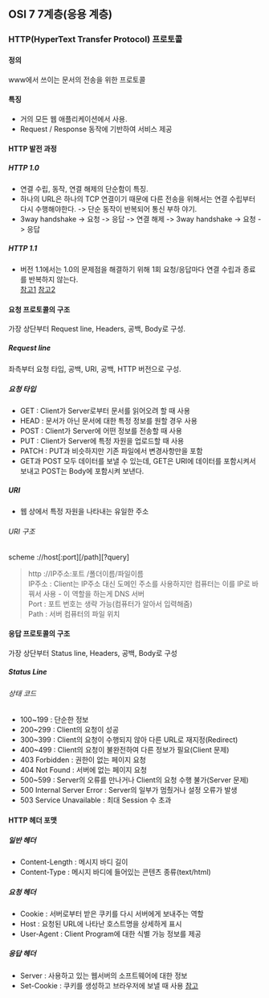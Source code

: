 ## OSI 7 7계층(응용 계층)

### HTTP(HyperText Transfer Protocol) 프로토콜
#### 정의
www에서 쓰이는 문서의 전송을 위한 프로토콜
#### 특징
- 거의 모든 웹 애플리케이션에서 사용.
- Request / Response 동작에 기반하여 서비스 제공
#### HTTP 발전 과정
##### HTTP 1.0
- 연결 수립, 동작, 연결 해제의 단순함이 특징.
- 하나의 URL은 하나의 TCP 연결이기 때문에 다른 전송을 위해서는 연결 수립부터 다시 수행해야한다. -> 단순 동작이 반복되어 통신 부하 야기.
- 3way handshake -> 요청 -> 응답 -> 연결 해제 -> 3way handshake -> 요청 -> 응답
##### HTTP 1.1
- 버전 1.1에서는 1.0의 문제점을 해결하기 위해 1회 요청/응답마다 연결 수립과 종료를 반복하지 않는다. <br>
[참고1](https://en.wikipedia.org/wiki/HTTP_persistent_connection) [참고2](https://developer.mozilla.org/ko/docs/Web/HTTP/Connection_management_in_HTTP_1.x)

#### 요청 프로토콜의 구조
가장 상단부터 Request line, Headers, 공백, Body로 구성.
##### Request line
좌측부터 요청 타입, 공백, URI, 공백, HTTP 버전으로 구성.
##### 요청 타입
- GET : Client가 Server로부터 문서를 읽어오려 할 때 사용 
- HEAD : 문서가 아닌 문서에 대한 특정 정보를 원할 경우 사용
- POST : Client가 Server에 어떤 정보를 전송할 때 사용
- PUT : Client가 Server에 특정 자원을 업로드할 때 사용
- PATCH : PUT과 비슷하지만 기존 파일에서 변경사항만을 포함
- GET과 POST 모두 데이터를 보낼 수 있는데, GET은 URI에 데이터를 포함시켜서 보내고 POST는 Body에 포함시켜 보낸다.

##### URI
- 웹 상에서 특정 자원을 나타내는 유일한 주소<br>
###### URI 구조
scheme ://host[:port][/path][?query]<br>
> http ://IP주소:포트 /폴더이름/파일이름<br>
> IP주소 : Client는 IP주소 대신 도메인 주소를 사용하지만 컴퓨터는 이를 IP로 바꿔서 사용 - 이 역할을 하는게 DNS 서버<br>
> Port : 포트 번호는 생략 가능(컴퓨터가 알아서 입력해줌)<br>
> Path : 서버 컴퓨터의 파일 위치

#### 응답 프로토콜의 구조
가장 상단부터 Status line, Headers, 공백, Body로 구성
##### Status Line
###### 상태 코드
- 100~199 : 단순한 정보
- 200~299 : Client의 요청이 성공
- 300~399 : Client의 요청이 수행되지 않아 다른 URL로 재지정(Redirect)
- 400~499 : Client의 요청이 불완전하여 다른 정보가 필요(Client 문제)
- 403 Forbidden : 권한이 없는 페이지 요청
- 404 Not Found : 서버에 없는 페이지 요청
- 500~599 : Server의 오류를 만나거나 Client의 요청 수행 불가(Server 문제)
- 500 Internal Server Error : Server의 일부가 멈췄거나 설정 오류가 발생
- 503 Service Unavailable : 최대 Session 수 초과

#### HTTP 헤더 포맷
##### 일반 헤더
- Content-Length : 메시지 바디 길이
- Content-Type : 메시지 바디에 들어있는 콘텐츠 종류(text/html)
##### 요청 헤더
- Cookie : 서버로부터 받은 쿠키를 다시 서버에게 보내주는 역할
- Host : 요청된 URL에 나타난 호스트명을 상세하게 표시
- User-Agent : Client Program에 대한 식별 가능 정보를 제공
##### 응답 헤더
- Server : 사용하고 있는 웹서버의 소프트웨어에 대한 정보
- Set-Cookie : 쿠키를 생성하고 브라우저에 보낼 때 사용
[참고](https://www.zerocho.com/category/HTTP/post/5b3ba2d0b3dabd001b53b9db)
